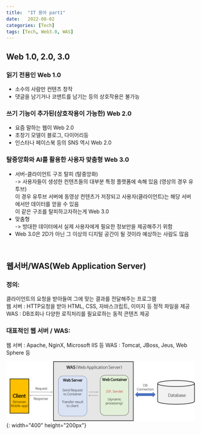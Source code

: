 ```yaml
---
title:  "IT 용어 part1"
date:   2022-08-02
categories: [Tech]
tags: [Tech, Web3.0, WAS]
---
```


## Web 1.0, 2.0, 3.0

### 읽기 전용인 Web 1.0     
- 소수의 사람만 컨텐츠 창작
- 댓글을 남기거나 코맨트를 남기는 등의 상호작용은 불가능
  
### 쓰기 기능이 추가된(상호작용이 가능한) Web 2.0       
- 요즘 말하는 웹이 Web 2.0
- 초창기 모델이 블로그, 다이어리등
- 인스타나 페이스북 등의 SNS 역시 Web 2.0

### 탈중앙화와 AI를 활용한 사용자 맞춤형 Web 3.0
- 서버-클라이언트 구조 탈피 (탈중앙화)      
  -> 사용자들이 생성한 컨텐츠들의 대부분 특정 플랫폼에 속해 있음 (영상의 경우 유투브)       
  이 경우 유투브 서버에 동영상 컨텐츠가 저장되고 사용자(클라이언트)는 해당 서버에서만 데이터를 얻을 수 있음     
  이 같은 구조를 탈피하고자하는게 Web 3.0
- 맞춤형        
  -> 방대한 데이터에서 실제 사용자에게 필요한 정보만을 제공해주기 위함
- Web 3.0은 2D가 아닌 그 이상의 디지털 공간이 될 것이라 예상하는 사람도 많음

<br>

## 웹서버/WAS(Web Application Server)
### 정의: 
클라이언트의 요청을 받아들여 그에 맞는 결과를 전달해주는 프로그램       
웹 서버 : HTTP요청을 받아 HTML, CSS, 자바스크립트, 이미지 등 정적 파일을 제공       
WAS : DB조회나 다양한 로직처리를 필요로하는 동적 콘텐츠 제공
### 대표적인 웹 서버 / WAS:
웹 서버 : Apache, NginX, Microsoft IIS 등
WAS : Tomcat, JBoss, Jeus, Web Sphere 등        
<!--<img src="../images/post/webserver-vs-was.png" width="500px" height="200px" title="Web vs Was">
-->
![Web vs Was](/images/post/webserver-vs-was.png){: width="400" height="200px"}


